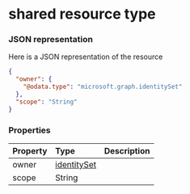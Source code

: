 # shared resource type



### JSON representation

Here is a JSON representation of the resource

<!-- {
  "blockType": "resource",
  "optionalProperties": [

  ],
  "@odata.type": "microsoft.graph.shared"
}-->

```json
{
  "owner": {
    "@odata.type": "microsoft.graph.identitySet"
  },
  "scope": "String"
}

```
### Properties
| Property	   | Type	|Description|
|:---------------|:--------|:----------|
|owner|[identitySet](identityset.md)||
|scope|String||

<!-- uuid: 47444b20-0971-45e9-a288-23d4db514e9d
2015-10-16 09:51:18 UTC -->
<!-- {
  "type": "#page.annotation",
  "description": "shared resource",
  "keywords": "",
  "section": "documentation",
  "tocPath": ""
}-->